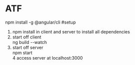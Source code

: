 # ATF
npm install -g @angular/cli
#setup
1. npm install in client and server to install all dependencies <br/>
2. start off client <br/>
	ng build --watch <br/>
3. start off server <br/>
	npm start <br/>
4 access server at localhost:3000
